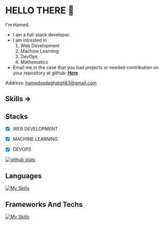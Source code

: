 # HELLO‌ THERE &#128075;

I'm Hamed.
- I am a full-stack developer.
- I am intrested in
    1. Web Development
    2. Machine Learning
    3. DevOps
    4. Mathematics
- Email me in the case that you had projects or needed contribution on your repository at github: <a href="mailto:hamedsedaghatgit83@gmail.com?subject=PROJECT%20ORDER&body=I%20have%20a%20project%20...">
<strong><i>Here</i></strong></a>

Address: hamedsedaghatgit83@gmail.com

## Skills =>

## Stacks


- [x] WEB DEVELOPMENT 
- [x] MACHINE LEARNING
- [x] DEVOPS


[![github stats](https://github-readme-stats.vercel.app/api?username=sigma83l&show_icons=true&include_all_commits=true&theme=tokyonight)](https://github.com/sigma83l)

## Languages

[![My Skills](https://skillicons.dev/icons?i=js,ts,nodejs,py,cs,cpp,c,html,css)](https://skillicons.dev)

## Frameworks And Techs

[![My Skills](https://skillicons.dev/icons?i=express,nest,django,react,nextjs,redux,selenium,tensorflow,prisma,graphql,mysql,postgres,mongodb,sqlite,vim,docker,kubernetes,bash,linux,postman,git)](https://skillicons.dev)
